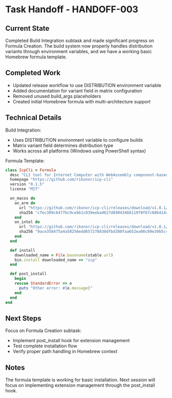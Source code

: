 # Task Handoff - HANDOFF-003

## Current State

Completed Build Integration subtask and made significant progress on Formula Creation. The build system now properly handles distribution variants through environment variables, and we have a working basic Homebrew formula template.

## Completed Work

- Updated release workflow to use DISTRIBUTION environment variable
- Added documentation for variant field in matrix configuration
- Removed unused build_args placeholders
- Created initial Homebrew formula with multi-architecture support

## Technical Details

Build Integration:

- Uses DISTRIBUTION environment variable to configure builds
- Matrix variant field determines distribution type
- Works across all platforms (Windows using PowerShell syntax)

Formula Template:

```ruby
class IcpCli < Formula
  desc "CLI tool for Internet Computer with WebAssembly component-based extensions"
  homepage "https://github.com/rikonor/icp-cli"
  version "0.1.5"
  license "MIT"

  on_macos do
    on_arm do
      url "https://github.com/rikonor/icp-cli/releases/download/v1.0.1/icp-aarch64-apple-darwin-homebrew"
      sha256 "cfec309c6477bc9cebb1c039eebad627d84043466119f0f67c686414c50e1b56"
    end
    on_intel do
      url "https://github.com/rikonor/icp-cli/releases/download/v1.0.1/icp-x86_64-apple-darwin-homebrew"
      sha256 "9ace358475a4a50256edd657278830dfbd380faa652ea08c89e39b5c4b2db027"
    end
  end

  def install
    downloaded_name = File.basename(stable.url)
    bin.install downloaded_name => "icp"
  end

  def post_install
    begin
    rescue StandardError => e
      puts "Other error: #{e.message}"
    end
  end
end
```

## Next Steps

Focus on Formula Creation subtask:

- Implement post_install hook for extension management
- Test complete installation flow
- Verify proper path handling in Homebrew context

## Notes

The formula template is working for basic installation. Next session will focus on implementing extension management through the post_install hook.
